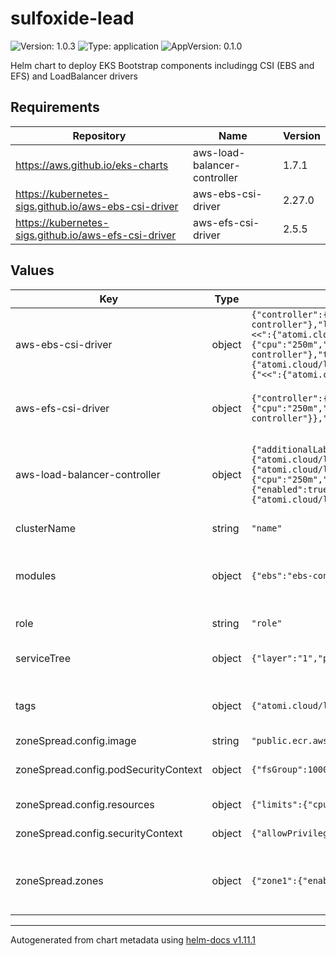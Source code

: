 # sulfoxide-lead

![Version: 1.0.3](https://img.shields.io/badge/Version-1.0.3-informational?style=flat-square) ![Type: application](https://img.shields.io/badge/Type-application-informational?style=flat-square) ![AppVersion: 0.1.0](https://img.shields.io/badge/AppVersion-0.1.0-informational?style=flat-square)

Helm chart to deploy EKS Bootstrap components includingg CSI (EBS and EFS) and LoadBalancer drivers

## Requirements

| Repository | Name | Version |
|------------|------|---------|
| https://aws.github.io/eks-charts | aws-load-balancer-controller | 1.7.1 |
| https://kubernetes-sigs.github.io/aws-ebs-csi-driver | aws-ebs-csi-driver | 2.27.0 |
| https://kubernetes-sigs.github.io/aws-efs-csi-driver | aws-efs-csi-driver | 2.5.5 |

## Values

| Key | Type | Default | Description |
|-----|------|---------|-------------|
| aws-ebs-csi-driver | object | `{"controller":{"extraVolumeTags":{"<<":{"atomi.cloud/layer":"1","atomi.cloud/platform":"sulfoxide","atomi.cloud/service":"lead"},"atomi.cloud/module":"ebs-controller"},"loggingFormat":"json","podAnnotations":{"<<":{"atomi.cloud/layer":"1","atomi.cloud/platform":"sulfoxide","atomi.cloud/service":"lead"},"atomi.cloud/module":"ebs-controller"},"podLabels":{"<<":{"atomi.cloud/layer":"1","atomi.cloud/platform":"sulfoxide","atomi.cloud/service":"lead"},"atomi.cloud/module":"ebs-controller"},"replicaCount":2,"resources":{"limits":{"cpu":"250m","memory":"512Mi"},"requests":{"cpu":"128m","memory":"256Mi"}},"serviceAccount":{"annotations":{"eks.amazonaws.com/role-arn":"role"},"create":true,"name":"ebs-controller"},"topologySpreadConstraints":[{"labelSelector":{"matchLabels":{"<<":{"atomi.cloud/layer":"1","atomi.cloud/platform":"sulfoxide","atomi.cloud/service":"lead"}}},"maxSkew":1,"topologyKey":"topology.kubernetes.io/zone","whenUnsatisfiable":"ScheduleAnyway"}]},"customLabels":{"<<":{"atomi.cloud/layer":"1","atomi.cloud/platform":"sulfoxide","atomi.cloud/service":"lead"},"atomi.cloud/module":"ebs-controller"},"storageClasses":[]}` | AWS EBS CSI Driver configuration. See [AWS EBS CSI Driver Helm Chart](https://github.com/kubernetes-sigs/aws-ebs-csi-driver/blob/master/docs/install.md) |
| aws-efs-csi-driver | object | `{"controller":{"create":true,"podAnnotations":{"<<":{"atomi.cloud/layer":"1","atomi.cloud/platform":"sulfoxide","atomi.cloud/service":"lead"},"atomi.cloud/module":"efs-controller"},"resources":{"limits":{"cpu":"250m","memory":"512Mi"},"requests":{"cpu":"128m","memory":"256Mi"}},"serviceAccount":{"annotations":{"eks.amazonaws.com/role-arn":"role"},"create":true,"name":"efs-controller"}},"replicaCount":2,"storageClasses":[]}` | AWS EFS CSI Driver configuration. See [AWS EFS CSI Driver Helm Chart](https://github.com/kubernetes-sigs/aws-efs-csi-driver/tree/master) |
| aws-load-balancer-controller | object | `{"additionalLabels":{"<<":{"atomi.cloud/layer":"1","atomi.cloud/platform":"sulfoxide","atomi.cloud/service":"lead"},"atomi.cloud/module":"elb-controller"},"clusterName":"name","podAnnotations":{"<<":{"atomi.cloud/layer":"1","atomi.cloud/platform":"sulfoxide","atomi.cloud/service":"lead"},"atomi.cloud/module":"elb-controller"},"podLabels":{"<<":{"atomi.cloud/layer":"1","atomi.cloud/platform":"sulfoxide","atomi.cloud/service":"lead"},"atomi.cloud/module":"elb-controller"},"replicaCount":2,"resources":{"limits":{"cpu":"250m","memory":"512Mi"},"requests":{"cpu":"62.5m","memory":"128Mi"}},"serviceAccount":{"annotations":{"eks.amazonaws.com/role-arn":"role"},"create":true,"name":"elb-controller"},"serviceMonitor":{"enabled":true},"topologySpreadConstraints":[{"labelSelector":{"matchLabels":{"<<":{"atomi.cloud/layer":"1","atomi.cloud/platform":"sulfoxide","atomi.cloud/service":"lead"}}},"maxSkew":1,"topologyKey":"topology.kubernetes.io/zone","whenUnsatisfiable":"ScheduleAnyway"}]}` | AWS LoadBalancer Controller configuration. See [AWS LoadBalancer Controller Helm Chart](https://github.com/aws/eks-charts/tree/master/stable/aws-load-balancer-controller) |
| clusterName | string | `"name"` | Cluster name for the EKS cluster |
| modules | object | `{"ebs":"ebs-controller","efs":"efs-controller","elb":"elb-controller"}` | Module labels and annotations, following Service Tree for each EKS plugin |
| role | string | `"role"` | Role ARN for IRSA for service account |
| serviceTree | object | `{"layer":"1","platform":"sulfoxide","service":"lead"}` | AtomiCloud Service Tree. See [ServiceTree](https://atomicloud.larksuite.com/wiki/OkfJwTXGFiMJkrk6W3RuwRrZs64?theme=DARK&contentTheme=DARK#MHw5d76uDo2tBLx86cduFQMRsBb) |
| tags | object | `{"atomi.cloud/layer":"1","atomi.cloud/platform":"sulfoxide","atomi.cloud/service":"lead"}` | Kubernetes labels and annotations, following Service Tree |
| zoneSpread.config.image | string | `"public.ecr.aws/eks-distro/kubernetes/pause:3.7"` |  |
| zoneSpread.config.podSecurityContext | object | `{"fsGroup":1000,"runAsGroup":1000,"runAsNonRoot":true,"runAsUser":1000}` | PodSecurityContext for zone-spread pod |
| zoneSpread.config.resources | object | `{"limits":{"cpu":"125m","memory":"128Mi"},"requests":{"cpu":"0","memory":"0"}}` | Resources for zone-spread pod |
| zoneSpread.config.securityContext | object | `{"allowPrivilegeEscalation":false,"capabilities":{"drop":["ALL"]},"readOnlyRootFilesystem":true,"runAsGroup":1000,"runAsNonRoot":true,"runAsUser":1000}` | SecurityContext for zone-spread pod |
| zoneSpread.zones | object | `{"zone1":{"enabled":false,"replicas":1,"zone":"ap-southeast-1a"}}` | topology zones to deploy zone-spread pod to force node provisioning across zones |

----------------------------------------------
Autogenerated from chart metadata using [helm-docs v1.11.1](https://github.com/norwoodj/helm-docs/releases/v1.11.1)